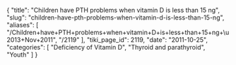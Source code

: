 {
  "title": "Children have PTH problems when vitamin D is less than 15 ng",
  "slug": "children-have-pth-problems-when-vitamin-d-is-less-than-15-ng",
  "aliases": [
    "/Children+have+PTH+problems+when+vitamin+D+is+less+than+15+ng+\u2013+Nov+2011",
    "/2119"
  ],
  "tiki_page_id": 2119,
  "date": "2011-10-25",
  "categories": [
    "Deficiency of Vitamin D",
    "Thyroid and parathyroid",
    "Youth"
  ]
}

